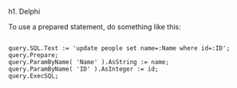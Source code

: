 h1. Delphi

To use a prepared statement, do something like this:

<code>
query.SQL.Text := 'update people set name=:Name where id=:ID';
query.Prepare;
query.ParamByName( 'Name' ).AsString := name;
query.ParamByName( 'ID' ).AsInteger := id;
query.ExecSQL;
</code>
